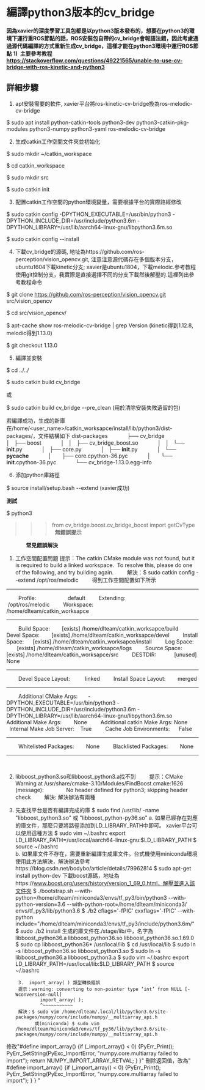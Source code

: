 編譯python3版本的cv_bridge
=====
**因為xavier的深度學習工具包都是以python3版本發布的，想要在python3的環境下運行重ROS節點的話，ROS安裝包自帶的cv_bridge會報語法錯，因此考慮通過源代碼編譯的方式重新生成cv_bridge，這樣才能在python3環境中運行ROS節點**
**1)  主要參考教程 https://stackoverflow.com/questions/49221565/unable-to-use-cv-bridge-with-ros-kinetic-and-python3**

詳細步驟
-----

1. apt安裝需要的軟件, xavier平台將ros-kinetic-cv-bridge換為ros-melodic-cv-bridge

$ sudo apt install python-catkin-tools python3-dev python3-catkin-pkg-modules python3-numpy python3-yaml ros-melodic-cv-bridge

2. 生成catkin工作空間文件夾並初始化

$ sudo mkdir ~/catkin_workspace

$ cd catkin_workspace

$ sudo mkdir src

$ sudo catkin init

3. 配置catkin工作空間的python環境變量，需要根據平台的實際路經修改

$ sudo catkin config -DPYTHON_EXECUTABLE=/usr/bin/python3 -DPYTHON_INCLUDE_DIR=/usr/include/python3.6m -DPYTHON_LIBRARY=/usr/lib/aarch64-linux-gnu/libpython3.6m.so

$ sudo catkin config --install

4. 下載cv_bridge的源碼, 地址為https://github.com/ros-perception/vision_opencv.git, 注意注意源代碼存在多個版本分支，ubuntu1604下載kinetic分支; xavier是ubuntu1804，下載melodic.參考教程使用git控制分支，我實際是直接選擇不同的分支下載然後解壓的.這裡列出參考教程命令

$ git clone https://github.com/ros-perception/vision_opencv.git src/vision_opencv

$ cd src/vision_opencv/

$ apt-cache show ros-melodic-cv-bridge | grep Version (kinetic得到1.12.8, melodic得到1.13.0)

$ git checkout 1.13.0 

5. 編譯並安裝

$ cd ../../

$ sudo catkin build cv_bridge 

或   

$ sudo catkin build cv_bridge --pre_clean (用於清除安裝失敗遺留的包)

若編譯成功，生成的新庫在/home/<user_name>/catkin_worksapce/install/lib/python3/dist-packages/，文件結構如下
dist-packages
            ├── cv_bridge
            │   ├── boost
            │   │   ├── cv_bridge_boost.so
            │   │   └── __init__.py
            │   ├── core.py
            │   ├── __init__.py
            │   └── __pycache__
            │       ├── core.cpython-36.pyc
            │       └── __init__.cpython-36.pyc
            └── cv_bridge-1.13.0.egg-info

6. 添加python庫路徑

$ source install/setup.bash --extend (xavier成功)


**測試**

$ python3
>>> from cv_bridge.boost.cv_bridge_boost import getCvType 
>>> 
**無錯誤提示**


            
**常見錯誤解決**

1. 工作空間配置問題
提示：The catkin CMake module was not found, but it is required to build a linked workspace.  To resolve this, please do one of the following, and try building again.
        解決：$ sudo catkin config --extend /opt/ros/melodic
        得到工作空間配置如下所示
-------------------------------------------------- ------------------------------
        Profile:                     default
        Extending:                     /opt/ros/melodic
        Workspace:                   /home/dlteam/catkin_worksapce
-------------------------------------------------- ------------------------------
        Build Space:        [exists] /home/dlteam/catkin_worksapce/build
        Devel Space:        [exists] /home/dlteam/catkin_worksapce/devel
        Install Space:      [exists] /home/dlteam/catkin_worksapce/install
        Log Space:          [exists] /home/dlteam/catkin_worksapce/logs
        Source Space:       [exists] /home/dlteam/catkin_worksapce/src
        DESTDIR:            [unused] None
-------------------------------------------------- ------------------------------
        Devel Space Layout:          linked
        Install Space Layout:        merged
-------------------------------------------------- ------------------------------
        Additional CMake Args:       -DPYTHON_EXECUTABLE=/usr/bin/python3 -DPYTHON_INCLUDE_DIR=/usr/include/python3.6m -DPYTHON_LIBRARY=/usr/lib/aarch64-linux-gnu/libpython3.6m.so
        Additional Make Args:        None
        Additional catkin Make Args: None
        Internal Make Job Server:    True
        Cache Job Environments:      False
-------------------------------------------------- ------------------------------
        Whitelisted Packages:        None
        Blacklisted Packages:        None
-------------------------------------------------- ------------------------------
     

2. libboost_python3.so和libboost_python3.a找不到
        提示：CMake Warning at /usr/share/cmake-3.10/Modules/FindBoost.cmake:1626 (message):
              No header defined for python3; skipping header check
        解決: 解決辦法有兩種

1. 先查找平台是否有編譯完成的庫
            $ sudo find /usr/lib/ -name "libboost_python3.so" 或 "libboost_python-py36.so"
                a. 如果已經存在對應的庫文件，那麼只要將路徑添加到LD_LIBRARY_PATH中即可。 xavier平台可以使用這種方法
                    $ sudo vim ~/.bashrc
                    export LD_LIBRARY_PATH=/usr/local/aarch64-linux-gnu:$LD_LIBRARY_PATH
                    $ source ~/.bashrc    
                b. 如果庫文件不存在，需要重新編譯生成庫文件。台式機使用miniconda環境使用此方法解決，解決辦法參考https://blog.csdn.net/bodybo/article/details/79962814
                    $ sudo apt-get install python-dev
                    下載boost源碼，地址為https://www.boost.org/users/history/version_1_69_0.html，解壓並進入該文件夾
$ ./bootstrap.sh --with-python=/home/dlteam/miniconda3/envs/tf_py3/bin/python3 --with-python-version=3.6 --with-python-root=/home/dlteam/miniconda3/ envs/tf_py3/lib/python3.6
                    $ ./b2 cflags='-fPIC' cxxflags='-fPIC' --with-python include="/home/dlteam/miniconda3/envs/tf_py3/include/python3.6m/"
                    $ sudo ./b2 install
                    生成的庫文件在./stage/lib/中，名字為libboost_python36.a libboost_python36.so libboost_python36.so.1.69.0
                    $ sudo cp libboost_python36* /usr/local/lib
                    $ cd /usr/local/lib
                    $ sudo ln -s libboost_python36.so libboost_python3.so
                    $ sudo ln -s libboost_python36.a libboost_python3.a
                    $ sudo vim ~/.bashrc
                    export LD_LIBRARY_PATH=/usr/local/lib:$LD_LIBRARY_PATH
                    $ source ~/.bashrc
        
        3.  import_array( ) 類型轉換錯誤
        提示：warning: converting to non-pointer type ‘int’ from NULL [-Wconversion-null]
                import_array( );
                ^~~~~~~~~~~~
        解決：$ sudo vim /home/dlteam/.local/lib/python3.6/site-packages/numpy/core/include/numpy/__multiarray_api.h
              或(miniconda) $ sudo vim /home/dlteam/miniconda3/envs/tf_py36/lib/python3.6/site-packages/numpy/core/include/numpy/__multiarray_api.h
修改"#define import_array() {if (_import_array() < 0) {PyErr_Print(); PyErr_SetString(PyExc_ImportError, "numpy.core.multiarray failed to import"); return NUMPY_IMPORT_ARRAY_RETVAL; } }" 刪除返回值，改為" #define import_array() {if (_import_array() < 0) {PyErr_Print(); PyErr_SetString(PyExc_ImportError, "numpy.core.multiarray failed to import"); } } "
